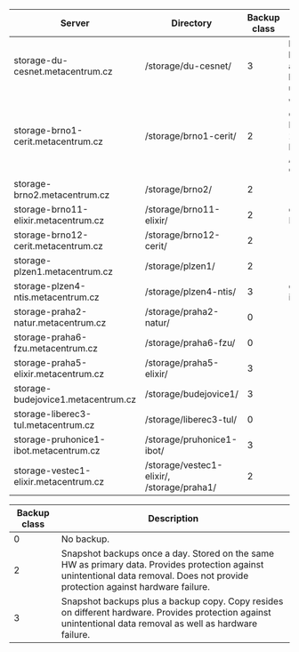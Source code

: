 | Server                                     | Directory                  | Backup<br/>class |  Note                |
|--------------------------------------------|----------------------------| -----------------|----------------------|
| storage-du-cesnet.metacentrum.cz           | /storage/du-cesnet/        | 3                | **Recommended backup and archiving site for MetaCentrum users**  |
| storage-brno1-cerit.metacentrum.cz         | /storage/brno1-cerit/      | 2                | Will be decommisioned by winter/spring 2024; data will be moved to /storage/brno12-cerit/         |
| storage-brno2.metacentrum.cz               | /storage/brno2/            | 2                |          |
| storage-brno11-elixir.metacentrum.cz       | /storage/brno11-elixir/    | 2                |  dedicated to ELIXIR-CZ    |
| storage-brno12-cerit.metacentrum.cz        | /storage/brno12-cerit/     | 2                |                                      |
| storage-plzen1.metacentrum.cz              | /storage/plzen1/           | 2                |             |
| storage-plzen4-ntis.metacentrum.cz         | /storage/plzen4-ntis/      | 3                |  dedicated to iti/kky groups  |
| storage-praha2-natur.metacentrum.cz        | /storage/praha2-natur/     | 0                |               |
| storage-praha6-fzu.metacentrum.cz          | /storage/praha6-fzu/       | 0                |               |
| storage-praha5-elixir.metacentrum.cz       | /storage/praha5-elixir/    | 3                |               | 
| storage-budejovice1.metacentrum.cz         | /storage/budejovice1/      | 3                |             |
| storage-liberec3-tul.metacentrum.cz        | /storage/liberec3-tul/     | 0                |             |
| storage-pruhonice1-ibot.metacentrum.cz     | /storage/pruhonice1-ibot/  | 3                |               |
| storage-vestec1-elixir.metacentrum.cz      | /storage/vestec1-elixir/, <br /> /storage/praha1/    |  2             |             |

| Backup class | Description |
|--------------|-------------|
| 0            | No backup.  |
| 2            | Snapshot backups once a day. Stored on the same HW as primary data. Provides protection against unintentional data removal. Does not provide protection against hardware failure. |
| 3            | Snapshot backups plus a backup copy. Copy resides on different hardware. Provides protection against unintentional data removal as well as hardware failure. |


